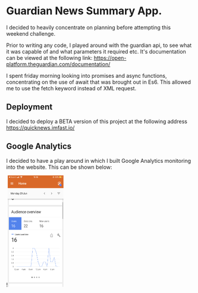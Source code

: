 # Guardian News Summary App.

I decided to heavily concentrate on planning before attempting this weekend challenge.

Prior to writing any code, I played around with the guardian api, to see what it was capable of and what parameters it required etc. It's documentation can be viewed at the following link:
https://open-platform.theguardian.com/documentation/

I spent friday morning looking into promises and async functions, concentrating on the use of await that was brought out in Es6. This allowed me to use the fetch keyword instead of XML request.

## Deployment

I decided to deploy a BETA version of this project at the following address https://quicknews.imfast.io/

## Google Analytics

I decided to have a play around in which I built Google Analytics monitoring into the website. This can be shown below:

 !<img src="image0.png" width="150" height="300" />
